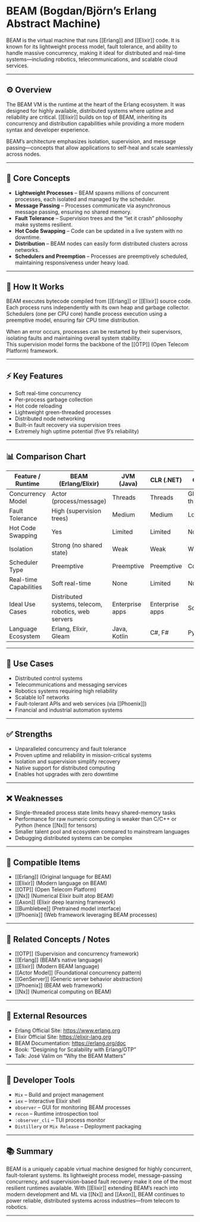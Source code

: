 # BEAM (Bogdan/Björn’s Erlang Abstract Machine)

BEAM is the virtual machine that runs [[Erlang]] and [[Elixir]] code. It is known for its lightweight process model, fault tolerance, and ability to handle massive concurrency, making it ideal for distributed and real-time systems—including robotics, telecommunications, and scalable cloud services.

---

## ⚙️ Overview

The BEAM VM is the runtime at the heart of the Erlang ecosystem. It was designed for highly available, distributed systems where uptime and reliability are critical. [[Elixir]] builds on top of BEAM, inheriting its concurrency and distribution capabilities while providing a more modern syntax and developer experience.

BEAM’s architecture emphasizes isolation, supervision, and message passing—concepts that allow applications to self-heal and scale seamlessly across nodes.

---

## 🧠 Core Concepts

- **Lightweight Processes** – BEAM spawns millions of concurrent processes, each isolated and managed by the scheduler.  
- **Message Passing** – Processes communicate via asynchronous message passing, ensuring no shared memory.  
- **Fault Tolerance** – Supervision trees and the “let it crash” philosophy make systems resilient.  
- **Hot Code Swapping** – Code can be updated in a live system with no downtime.  
- **Distribution** – BEAM nodes can easily form distributed clusters across networks.  
- **Schedulers and Preemption** – Processes are preemptively scheduled, maintaining responsiveness under heavy load.  

---

## 🔩 How It Works

BEAM executes bytecode compiled from [[Erlang]] or [[Elixir]] source code. Each process runs independently with its own heap and garbage collector.  
Schedulers (one per CPU core) handle process execution using a preemptive model, ensuring fair CPU time distribution.  

When an error occurs, processes can be restarted by their supervisors, isolating faults and maintaining overall system stability.  
This supervision model forms the backbone of the [[OTP]] (Open Telecom Platform) framework.

---

## ⚡ Key Features

- Soft real-time concurrency  
- Per-process garbage collection  
- Hot code reloading  
- Lightweight green-threaded processes  
- Distributed node networking  
- Built-in fault recovery via supervision trees  
- Extremely high uptime potential (five 9’s reliability)

---

## 📊 Comparison Chart

| Feature / Runtime         | BEAM (Erlang/Elixir) | JVM (Java) | CLR (.NET) | CPython | Node.js (V8) |
|----------------------------|----------------------|-------------|-------------|----------|---------------|
| Concurrency Model          | Actor (process/message) | Threads | Threads | GIL (single thread) | Event loop |
| Fault Tolerance            | High (supervision trees) | Medium | Medium | Low | Low |
| Hot Code Swapping          | Yes | Limited | Limited | No | No |
| Isolation                  | Strong (no shared state) | Weak | Weak | Weak | Weak |
| Scheduler Type             | Preemptive | Preemptive | Preemptive | Cooperative | Cooperative |
| Real-time Capabilities     | Soft real-time | None | Limited | None | None |
| Ideal Use Cases            | Distributed systems, telecom, robotics, web servers | Enterprise apps | Enterprise apps | Scripting | Web servers |
| Language Ecosystem         | Erlang, Elixir, Gleam | Java, Kotlin | C#, F# | Python | JavaScript |

---

## 🧩 Use Cases

- Distributed control systems  
- Telecommunications and messaging services  
- Robotics systems requiring high reliability  
- Scalable IoT networks  
- Fault-tolerant APIs and web services (via [[Phoenix]])  
- Financial and industrial automation systems  

---

## ✅ Strengths

- Unparalleled concurrency and fault tolerance  
- Proven uptime and reliability in mission-critical systems  
- Isolation and supervision simplify recovery  
- Native support for distributed computing  
- Enables hot upgrades with zero downtime  

---

## ❌ Weaknesses

- Single-threaded process state limits heavy shared-memory tasks  
- Performance for raw numeric computing is weaker than C/C++ or Python (hence [[Nx]] for tensors)  
- Smaller talent pool and ecosystem compared to mainstream languages  
- Debugging distributed systems can be complex  

---

## 🧱 Compatible Items

- [[Erlang]] (Original language for BEAM)  
- [[Elixir]] (Modern language on BEAM)  
- [[OTP]] (Open Telecom Platform)  
- [[Nx]] (Numerical Elixir built atop BEAM)  
- [[Axon]] (Elixir deep learning framework)  
- [[Bumblebee]] (Pretrained model interface)  
- [[Phoenix]] (Web framework leveraging BEAM processes)  

---

## 🔗 Related Concepts / Notes

- [[OTP]] (Supervision and concurrency framework)  
- [[Erlang]] (BEAM’s native language)  
- [[Elixir]] (Modern BEAM language)  
- [[Actor Model]] (Foundational concurrency pattern)  
- [[GenServer]] (Generic server behavior abstraction)  
- [[Phoenix]] (BEAM web framework)  
- [[Nx]] (Numerical computing on BEAM)  

---

## 🧭 External Resources

- Erlang Official Site: https://www.erlang.org  
- Elixir Official Site: https://elixir-lang.org  
- BEAM Documentation: https://erlang.org/doc  
- Book: “Designing for Scalability with Erlang/OTP”  
- Talk: José Valim on “Why the BEAM Matters”  

---

## 🧰 Developer Tools

- `Mix` – Build and project management  
- `iex` – Interactive Elixir shell  
- `observer` – GUI for monitoring BEAM processes  
- `recon` – Runtime introspection tool  
- `:observer_cli` – TUI process monitor  
- `Distillery` or `Mix Release` – Deployment packaging  

---

## 📚 Summary

BEAM is a uniquely capable virtual machine designed for highly concurrent, fault-tolerant systems. Its lightweight process model, message-passing concurrency, and supervision-based fault recovery make it one of the most resilient runtimes available. With [[Elixir]] extending BEAM’s reach into modern development and ML via [[Nx]] and [[Axon]], BEAM continues to power reliable, distributed systems across industries—from telecom to robotics.

---
